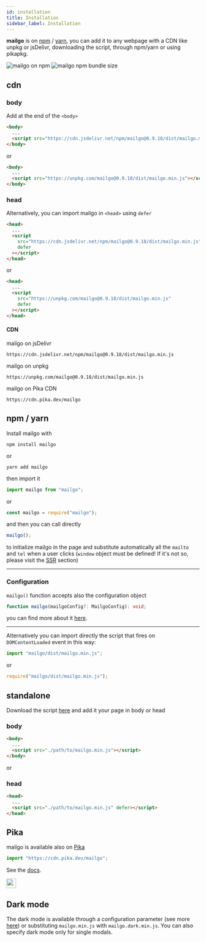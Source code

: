```yaml
---
id: installation
title: Installation
sidebar_label: Installation
---
```


**mailgo** is on <a href="https://www.npmjs.com/package/mailgo">npm</a> / <a href="https://yarnpkg.com/en/package/mailgo">yarn</a>, you can add it to any webpage with a CDN like unpkg or jsDelivr, downloading the script, through npm/yarn or using pikapkg.

<img class="img-left" alt="mailgo on npm" src="https://img.shields.io/npm/v/mailgo.svg?color=%23bb342f&style=flat-square" />

<img class="img-left" alt="mailgo npm bundle size" src="https://img.shields.io/bundlephobia/minzip/mailgo.svg?color=%23477998&style=flat-square" />

## cdn

### body

Add at the end of the `<body>`

```html
<body>
  ...
  <script src="https://cdn.jsdelivr.net/npm/mailgo@0.9.18/dist/mailgo.min.js"></script>
</body>
```

or

```html
<body>
  ...
  <script src="https://unpkg.com/mailgo@0.9.18/dist/mailgo.min.js"></script>
</body>
```

### head

Alternatively, you can import mailgo in `<head>` using `defer`

```html
<head>
  ...
  <script
    src="https://cdn.jsdelivr.net/npm/mailgo@0.9.18/dist/mailgo.min.js"
    defer
  ></script>
</head>
```

or

```html
<head>
  ...
  <script
    src="https://unpkg.com/mailgo@0.9.18/dist/mailgo.min.js"
    defer
  ></script>
</head>
```

#### CDN

mailgo on jsDelivr

```
https://cdn.jsdelivr.net/npm/mailgo@0.9.18/dist/mailgo.min.js
```

mailgo on unpkg

```
https://unpkg.com/mailgo@0.9.18/dist/mailgo.min.js
```

mailgo on Pika CDN

```
https://cdn.pika.dev/mailgo
```

## npm / yarn

Install mailgo with

```
npm install mailgo
```

or

```
yarn add mailgo
```

then import it

```js
import mailgo from "mailgo";
```

or

```js
const mailgo = require("mailgo");
```

and then you can call directly

```js
mailgo();
```

to initialize mailgo in the page and substitute automatically all the `mailto` and `tel` when a user clicks (`window` object must be defined! If it's not so, please visit the <a href="docs/nextjs-ssr">SSR</a> section)

---

### Configuration

`mailgo()` function accepts also the configuration object

```ts
function mailgo(mailgoConfig?: MailgoConfig): void;
```

you can find more about it <a href="/docs/configuration">here</a>.

---

Alternatively you can import directly the script that fires on `DOMContentLoaded` event in this way:

```js
import "mailgo/dist/mailgo.min.js";
```

or

```js
require("mailgo/dist/mailgo.min.js");
```

## standalone

Download the script <a href="https://cdn.jsdelivr.net/npm/mailgo@0.9.18/dist/mailgo.min.js">here</a> and add it your page in body or head

### body

```html
<body>
  ...
  <script src="./path/to/mailgo.min.js"></script>
</body>
```

or

### head

```html
<head>
  ...
  <script src="./path/to/mailgo.min.js" defer></script>
</head>
```

## Pika

mailgo is available also on <a href="https://www.pika.dev/packages/mailgo" target="_blank">Pika</a>

```js
import "https://cdn.pika.dev/mailgo";
```

See the <a href="https://github.com/pikapkg/web">docs</a>.

<img class="img-left" src="https://www.pika.dev/static/img/logo5.svg" height="25px">

## Dark mode

The dark mode is available through a configuration parameter (see more [here](/docs/dark-mode)) or substituting `mailgo.min.js` with `mailgo.dark.min.js`. You can also specify dark mode only for single modals.

